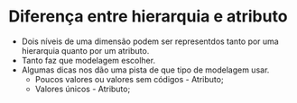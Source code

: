 # Diferença entre hierarquia e atributo
* Dois níveis de uma dimensão podem ser representdos tanto por uma hierarquia quanto por um atributo.
* Tanto faz que modelagem escolher.
* Algumas dicas nos dão uma pista de que tipo de modelagem usar.
  * Poucos valores ou valores sem códigos - Atributo;
  * Valores únicos - Atributo;